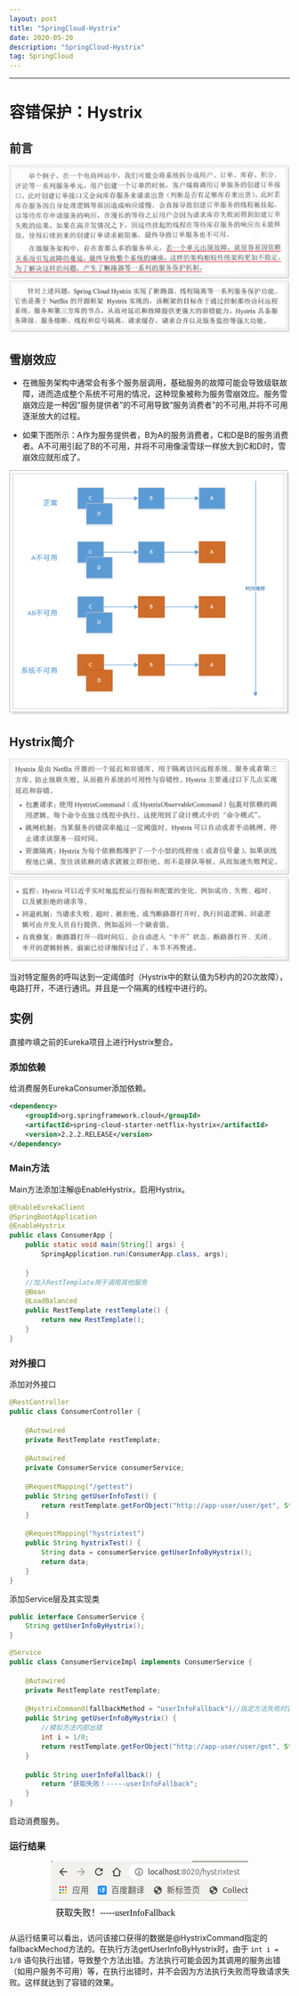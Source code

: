 ```yaml
---
layout: post
title: "SpringCloud-Hystrix"
date: 2020-05-20 
description: "SpringCloud-Hystrix"
tag: SpringCloud 
---
```


------

# 容错保护：Hystrix

## 前言

<div align="center">
	<img src="/images/posts/SpringCloud-Hystrix/容错保护例子.png" />  
</div> 

<div align="center">
	<img src="/images/posts/SpringCloud-Hystrix/容错保护作用.png" />  
</div> 

## 雪崩效应

- 在微服务架构中通常会有多个服务层调用，基础服务的故障可能会导致级联故障，进而造成整个系统不可用的情况，这种现象被称为服务雪崩效应。服务雪崩效应是一种因“服务提供者”的不可用导致“服务消费者”的不可用,并将不可用逐渐放大的过程。

- 如果下图所示：A作为服务提供者，B为A的服务消费者，C和D是B的服务消费者。A不可用引起了B的不可用，并将不可用像滚雪球一样放大到C和D时，雪崩效应就形成了。
<div align="center">
	<img src="/images/posts/SpringCloud-Hystrix/雪崩效应.png" />  
</div> 

## Hystrix简介

<div align="center">
	<img src="/images/posts/SpringCloud-Hystrix/Hystrix简介.png" />  
</div> 

<div align="center">
	<img src="/images/posts/SpringCloud-Hystrix/Hystrix简介2.png" />  
</div> 

​		当对特定服务的呼叫达到一定阈值时（Hystrix中的默认值为5秒内的20次故障），电路打开，不进行通讯。并且是一个隔离的线程中进行的。

## 实例

直接咋填之前的Eureka项目上进行Hystrix整合。

### 添加依赖

给消费服务EurekaConsumer添加依赖。

```xml
<dependency>
    <groupId>org.springframework.cloud</groupId>
    <artifactId>spring-cloud-starter-netflix-hystrix</artifactId>
    <version>2.2.2.RELEASE</version>
</dependency>
```

### Main方法

Main方法添加注解@EnableHystrix，启用Hystrix。

```java
@EnableEurekaClient
@SpringBootApplication
@EnableHystrix
public class ConsumerApp {
	public static void main(String[] args) {
		SpringApplication.run(ConsumerApp.class, args);

	}
	//加入RestTemplate用于调用其他服务
	@Bean
	@LoadBalanced
	public RestTemplate restTemplate() {
		return new RestTemplate();
	}
}
```

### 对外接口

添加对外接口

```java
@RestController
public class ConsumerController {
	
	@Autowired
	private RestTemplate restTemplate;
	
	@Autowired
	private ConsumerService consumerService;
	
	@RequestMapping("/gettest")
	public String getUserInfoTest() {
		return restTemplate.getForObject("http://app-user/user/get", String.class);
	}
	
	@RequestMapping("hystrixtest")
	public String hystrixTest() {
		String data = consumerService.getUserInfoByHystrix();
		return data;
	}
}
```

添加Service层及其实现类

```java
public interface ConsumerService {
	String getUserInfoByHystrix();
}
```

```java
@Service
public class ConsumerServiceImpl implements ConsumerService {
	
	@Autowired
	private RestTemplate restTemplate;

	@HystrixCommand(fallbackMethod = "userInfoFallback")//指定方法失败时调用的方法
	public String getUserInfoByHystrix() {
		//模拟方法内部出错
		int i = 1/0;
		return restTemplate.getForObject("http://app-user/user/get", String.class);
	}
	
	public String userInfoFallback() {
		return "获取失败！-----userInfoFallback";
	}
}
```

启动消费服务。

### 运行结果

<div align="center">
	<img src="/images/posts/SpringCloud-Hystrix/获取失败.png" />  
</div> 

​		从运行结果可以看出，访问该接口获得的数据是@HystrixCommand指定的fallbackMechod方法的。在执行方法getUserInfoByHystrix时，由于 `int i = 1/0` 语句执行出错，导致整个方法出错。方法执行可能会因为其调用的服务出错（如用户服务不可用）等，在执行出错时，并不会因为方法执行失败而导致请求失败。这样就达到了容错的效果。


